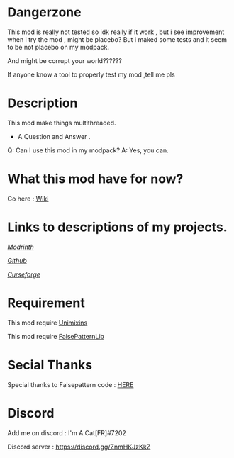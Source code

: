 # Dangerzone

This mod is really not tested so idk really if it work , but i see improvement when i try the mod , might be placebo? But i maked some tests and it seem to be not placebo on my modpack.

And might be corrupt your world??????

If anyone know a tool to properly test my mod ,tell me pls

# Description

This mod make things multithreaded.

- A Question and Answer .

Q: Can I use this mod in my modpack?
A: Yes, you can.

# What this mod have for now?

Go here : [Wiki](https://github.com/quentin452/Multithreadingandtweaks/wiki)

# Links to descriptions of my projects.

[*Modrinth*](https://modrinth.com/mod/multithreadingandtweaks)

[*Github*](https://github.com/quentin452/Multithreadingandtweaks)

[*Curseforge*](https://legacy.curseforge.com/minecraft/mc-mods/multithreadingandtweaks)

# Requirement

This mod require [Unimixins](https://legacy.curseforge.com/minecraft/mc-mods/unimixins/files/4492255)

This mod require [FalsePatternLib](https://legacy.curseforge.com/minecraft/mc-mods/fplib/files/4506858)

# Secial Thanks

Special thanks to Falsepattern code : [HERE](https://github.com/FalsePattern/FalseTweaks)

# Discord

Add me on discord : I'm A Cat[FR]#7202

Discord server : https://discord.gg/ZnmHKJzKkZ

